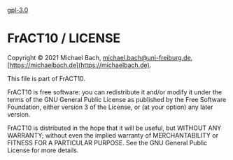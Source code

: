 [gpl-3.0](https://www.gnu.org/licenses/gpl-3.0.txt)


# FrACT10 / LICENSE

Copyright © 2021 Michael Bach, michael.bach@uni-freiburg.de, [https://michaelbach.de](https://michaelbach.de).

This file is part of FrACT10.

FrACT10 is free software: you can redistribute it and/or modify it under the terms of the GNU General Public License as published by the Free Software Foundation, either version 3 of the License, or (at your option) any later version.

FrACT10 is distributed in the hope that it will be useful, but WITHOUT ANY WARRANTY; without even the implied warranty of MERCHANTABILITY or FITNESS FOR A PARTICULAR PURPOSE. See the GNU General Public License for more details.
